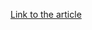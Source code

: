 [Link to the article](https://bi-zone.medium.com/bloody-wolf-strikes-organizations-in-kazakhstan-with-strrat-commercial-malware-c0cdff19931f)
